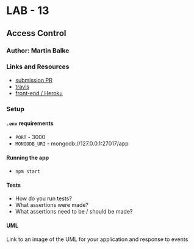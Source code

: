 # LAB - 13

## Access Control

### Author: Martin Balke

### Links and Resources
* [submission PR](https://github.com/martinbalke-401-adavanced-js/401-lab-13/pull/1)
* [travis](https://www.travis-ci.com/martinbalke-401-adavanced-js/401-lab-13)
* [front-end / Heroku](https://martin-lab-13.herokuapp.com/)



### Setup
#### `.env` requirements
* `PORT` - 3000
* `MONGODB_URI` - mongodb://127.0.0.1:27017/app

#### Running the app
* `npm start`

  
#### Tests
* How do you run tests?
* What assertions were made?
* What assertions need to be / should be made?

#### UML
Link to an image of the UML for your application and response to events
